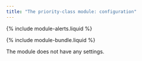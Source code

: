 ```yaml
---
title: "The priority-class module: configuration"
---
```


{% include module-alerts.liquid %}

{% include module-bundle.liquid %}

The module does not have any settings.
